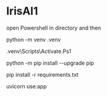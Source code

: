 # IrisAI1
open Powershell in directory and then

python -m venv .venv

.venv\Scripts\Activate.Ps1

python -m pip install --upgrade pip

pip install -r requirements.txt

uvicorn use:app
